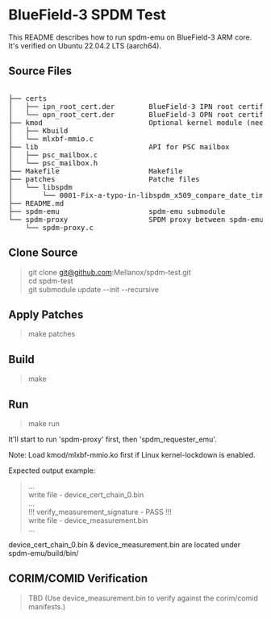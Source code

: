 # BlueField-3 SPDM Test

This README describes how to run spdm-emu on BlueField-3 ARM core. It's
verified on Ubuntu 22.04.2 LTS (aarch64).

## Source Files
<pre>  
├── certs  
│   ├── ipn_root_cert.der        BlueField-3 IPN root certificate  
│   └── opn_root_cert.der        BlueField-3 OPN root certificate  
├── kmod                         Optional kernel module (needed for Linux kernel lockdown)  
│   ├── Kbuild  
│   └── mlxbf-mmio.c  
├── lib                          API for PSC mailbox  
│   ├── psc_mailbox.c  
│   └── psc_mailbox.h  
├── Makefile                     Makefile  
├── patches                      Patche files  
│   └── libspdm  
│       └── 0001-Fix-a-typo-in-libspdm_x509_compare_date_time.patch  
├── README.md  
├── spdm-emu                     spdm-emu submodule  
└── spdm-proxy                   SPDM proxy between spdm-emu and PSC  
    └── spdm-proxy.c  
</pre>
## Clone Source

> git clone git@github.com:Mellanox/spdm-test.git  
> cd spdm-test  
> git submodule update --init --recursive  

## Apply Patches

> make patches  

## Build

> make  

## Run

> make run  

 It'll start to run 'spdm-proxy' first, then 'spdm_requester_emu'.  
 
 Note: Load kmod/mlxbf-mmio.ko first if Linux kernel-lockdown is enabled.

 Expected output example:  
> ...  
 write file - device_cert_chain_0.bin  
 ...  
 !!! verify_measurement_signature - PASS !!!  
 write file - device_measurement.bin  
 ...  

 device_cert_chain_0.bin & device_measurement.bin are located under
 spdm-emu/build/bin/

## CORIM/COMID Verification
> TBD (Use device_measurement.bin to verify against the corim/comid manifests.)
